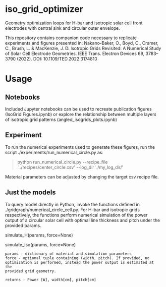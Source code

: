 # iso_grid_optimizer
Geometry optimization loops for H-bar and isotropic solar cell front electrodes with central sink and circular outer envelope.

This repository contains companion code necessary to replicate experiments and figures presented in:
Nakano-Baker, O., Boyd, C., Cramer, C., Brush, L. & MacKenzie, J. D. Isotropic Grids Revisited: A Numerical Study of Solar Cell Electrode Geometries. IEEE Trans. Electron Devices 69, 3783–3790 (2022). DOI: 10.1109/TED.2022.3174810


# Usage
## Notebooks
Included Jupyter notebooks can be used to recreate publication figures (IsoGrid Figures.ipynb) or explore the relationship between multiple layers of isotropic grid patterns (angled_isogrids_plots.ipynb)

## Experiment
To run the numerical experiments used to generate these figures, run the script ./experiments/run_numerical_circle.py as:

> python run_numerical_circle.py --recipe_file '../recipes/center_circle.csv' --log_dir './my_log_dir/'

Material parameters can be adjusted by changing the target csv recipe file.

## Just the models
To query model directly in Python, invoke the functions defined in ./gridgraph/numerical_circle_cell.py. For H-bar and isotropic grids respectively, the functions perform numerical simulation of the power output of a circular solar cell with optimal line thickness and pitch under the provided params.

simulate_H(params, force=None)

simulate_iso(params, force=None)

    params - dictionary of material and simulation parameters
    force - optional tuple containing (width, pitch). If provided, no
    optimization is performed, instead the power output is estimated at the
    provided grid geometry.

    returns - Power [W], width[cm], pitch[cm]
